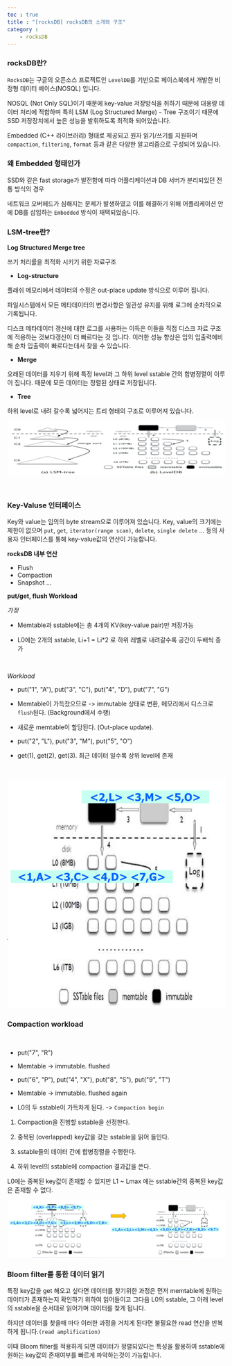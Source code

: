 ```yaml
---
toc : true
title : "[rocksDB] rocksDB의 소개와 구조"
category : 
    - rocksDB
---
```

### rocksDB란?

`RocksDB`는 구글의 오픈소스 프로젝트인 `LevelDB`를 기반으로 페이스북에서 개발한 비정형 데이터 베이스$($NOSQL) 입니다.

NOSQL $($Not Only SQL)이기 때문에 key-value 저장방식을 취하기 때문에 대용량 데이터 처리에 적합하며 특히 LSM $($Log Structured Merge) - Tree 구조이기 때문에 SSD 저장장치에서 높은 성능을 발휘하도록 최적화 되어있습니다.

Embedded $($C++ 라이브러리) 형태로 제공되고 원자 읽기/쓰기를 지원하며 `compaction`, `filtering`, `format` 등과 같은 다양한 알고리즘으로 구성되어 있습니다.

### 왜 Embedded 형태인가

SSD와 같은 fast storage가 발전함에 따라 어플리케이션과 DB 서버가 분리되있던 전통 방식의 경우 

네트워크 오버헤드가 심해지는 문제가 발생하였고 이를 해결하기 위해 어플리케이션 안에 DB를 삽입하는 `Embedded` 방식이 채택되었습니다.

### LSM-tree란?

**Log Structured Merge tree**

쓰기 처리률을 최적화 시키기 위한 자료구조

- **Log-structure** 

플래쉬 메모리에서 데이터의 수정은 out-place update 방식으로 이루어 집니다.

파일시스템에서 모든 메타데이터의 변경사항은 일관성 유지를 위해 로그에 순차적으로 기록됩니다.

디스크 메타데이터 갱신에 대한 로그를 사용하는 이득은 이들을 직접 디스크 자료 구조에 적용하는 것보다갱신이 더 빠르다는 것 입니다. 이러한 성능 향상은 임의 입출력에비해 순차 입출력이 빠르다는데서 찾을 수 있습니다.

- **Merge**

오래된 데이터를 지우기 위해 특정 level과 그 하위 level sstable 간의 합병정렬이 이루어 집니다. 때문에 모든 데이터는 정렬된 상태로 저장됩니다.

- **Tree**

하위 level로 내려 갈수록 넓어지는 트리 형태의 구조로 이루어져 있습니다.

![LMS-tree](/assets/images/rocksDB/LMS.jpeg) 

<br>

### Key-Valuse 인터페이스

Key와 value는 임의의 byte stream으로 이루어져 있습니다. Key, value의 크기에는 제한이 없으며 `put`, `get`, `iterator(range scan)`, `delete`, `single delete` ... 등의 사용자 인터페이스를 통해 key-value값의 연산이 가능합니다.

**rocksDB 내부 연산**
<br>

- Flush
- Compaction
- Snapshot
...

**put/get, flush Workload**

*가정*
- Memtable과 sstable에는 총 4개의 KV$($key-value pair)만 저장가능

- L0에는 2개의 sstable, Li+1 = Li*2 로 하위 레벨로 내려갈수록 공간이 두배씩 증가

<br>

*Workload*

- put$($"1", "A"), put$($"3", "C"), put$($"4", "D"), put$($"7", "G")

- Memtable이 가득찼으므로 -> immutable 상태로 변환, 메모리에서 디스크로 `flush`된다. $($Background에서 수행)

- 새로운 memtable이 할당된다. $($Out-place update).

- put$($"2", "L"), put$($"3", "M"), put$($"5", "O")

- get(1), get(2), get(3). 최근 데이터 일수록 상위 level에 존재

<br>

![LMS-tree](/assets/images/rocksDB/getPutWorkload.jpeg) 

### Compaction workload
<br>

- put$($"7", "R")

- Memtable -> immutable. flushed

- put$($"6", "P"), put$($"4", "X"), put$($"8", "S"), put$($"9", "T")

-  Memtable -> immutable. flushed again

- L0의 두 sstable이 가득차게 된다. -> `Compaction begin`

1) Compaction을 진행할 sstable을 선정한다.

2) 중복된 $($overlapped) key값을 갖는 sstable을 읽어 들인다.

3) sstable들의 데이터 간에 합병정렬을 수행한다.

4) 하위 level의 sstable에 compaction 결과값을 쓴다.

L0에는 중복된 key값이 존재할 수 있지만 L1 ~ Lmax 에는 sstable간의 중복된 key값은 존재할 수 없다.

![LMS-tree](/assets/images/rocksDB/compactionWorkload.jpeg) 

### Bloom filter를 통한 데이터 읽기

특정 key값을 get 해오고 싶다면 데이터를 찾기위한 과정은 먼저 memtable에 원하는 데이터가 존재하는지 확인하기 위하여 읽어들이고 그다음 L0의 sstable, 그 아래 level의 sstable을 순서대로 읽어가며 데이터를 찾게 됩니다.

하지만 데이터를 찾을때 마다 이러한 과정을 거치게 된다면 불필요한 read 연산을 반복하게 됩니다.`(read amplification)`

이때 Bloom filter를 적용하게 되면 데이터가 정렬되있다는 특성을 활용하여 sstable에 원하는 key값의 존재여부를 빠르게 파악하는것이 가능합니다.